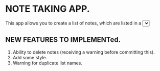# NOTE TAKING APP.

This app allows you to create a list of notes, which are listed in a <select> element. Notes are stored in localStorage.

## NEW FEATURES TO IMPLEMENTed.

1. Ability to delete notes (receiving a warning before committing this).
2. Add some style.
3. Warning for duplicate list names.
